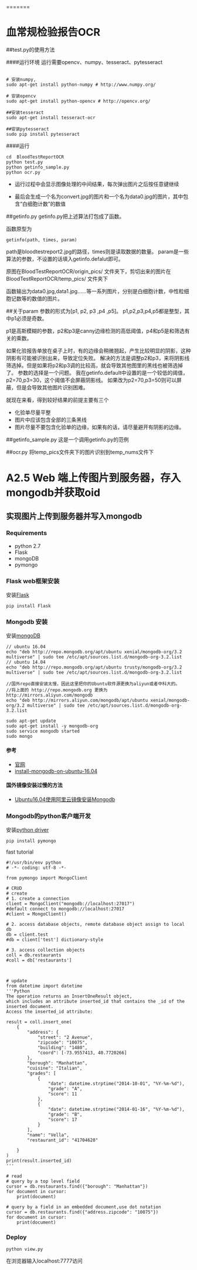 =======
# 血常规检验报告OCR


##test.py的使用方法


####运行环境
运行需要opencv、numpy、tesseract、pytesseract

```

# 安装numpy,
sudo apt-get install python-numpy # http://www.numpy.org/

# 安装opencv
sudo apt-get install python-opencv # http://opencv.org/

##安装tesseract
sudo apt-get install tesseract-ocr

##安装pytesseract
sudo pip install pytesseract

```


####运行

```
cd  BloodTestReportOCR
python test.py
python getinfo_sample.py
python ocr.py
```

 - 运行过程中会显示图像处理的中间结果，每次弹出图片之后按任意键继续

 - 最后会生成一个名为convert.jpg的图片和一个名为data0.jpg的图片，其中包含“白细胞计数”的数值

##getinfo.py
getinfo.py把上述算法打包成了函数。

函数原型为
```
getinfo(path, times, param)
```
path是bloodtestreport2.jpg的路径，times则是读取数据的数量。
param是一些算法的参数，不设置的话填入getinfo.defalut即可。

原图在BloodTestReportOCR/origin_pics/ 文件夹下，剪切出来的图片在BloodTestReportOCR/temp_pics/ 文件夹下

函数输出为data0.jpg,data1.jpg......等一系列图片，分别是白细胞计数，中性粒细胞记数等的数值的图片。

##关于param
参数的形式为[p1, p2, p3 ,p4 ,p5]。
p1,p2,p3,p4,p5都是整型，其中p1必须是奇数。

p1是高斯模糊的参数，p2和p3是canny边缘检测的高低阈值，p4和p5是和筛选有关的乘数。

如果化验报告单放在桌子上时，有的边缘会稍微翘起，产生比较明显的阴影，这种阴影有可能被识别出来，导致定位失败。
解决的方法是调整p2和p3，来将阴影线筛选掉。但是如果将p2和p3调的比较高，就会导致其他图里的黑线也被筛选掉了。
参数的选择是一个问题。
我在getinfo.default中设置的是一个较低的阈值，p2=70,p3=30，这个阈值不会屏蔽阴影线。
如果改为p2=70,p3=50则可以屏蔽，但是会导致其他图片识别困难。

就现在来看，得到较好结果的前提主要有三个
 - 化验单尽量平整
 - 图片中应该包含全部的三条黑线
 - 图片尽量不要包含化验单的边缘，如果有的话，请尽量避开有阴影的边缘。

##getinfo_sample.py
这是一个调用getinfo.py的范例

##ocr.py
将temp_pics文件夹下的图片识别到temp_nums文件下


# A2.5 Web 端上传图片到服务器，存入mongodb并获取oid
## 实现图片上传到服务器并写入mongodb
### Requirements
 - python 2.7
 - Flask
 - mongoDB
 - pymongo

### Flask web框架安装
安装[Flask](http://flask.pocoo.org/docs/0.11/quickstart/)
```
pip install Flask
```
### Mongodb 安装
安装[mongoDB](https://docs.mongodb.com/manual/installation/)
```
// ubuntu 16.04
echo "deb http://repo.mongodb.org/apt/ubuntu xenial/mongodb-org/3.2 multiverse" | sudo tee /etc/apt/sources.list.d/mongodb-org-3.2.list
// ubuntu 14.04
echo "deb http://repo.mongodb.org/apt/ubuntu trusty/mongodb-org/3.2 multiverse" | sudo tee /etc/apt/sources.list.d/mongodb-org-3.2.list

//国外repo直接安装太慢，因此这里把你的Ubuntu软件源更换为aliyun或者中科大的。
//将上面的 http://repo.mongodb.org 更换为 http://mirrors.aliyun.com/mongodb
echo "deb http://mirrors.aliyun.com/mongodb/apt/ubuntu xenial/mongodb-org/3.2 multiverse" | sudo tee /etc/apt/sources.list.d/mongodb-org-3.2.list

sudo apt-get update
sudo apt-get install -y mongodb-org
sudo service mongodb started
sudo mongo

```

#### 参考
 - [官网](https://docs.mongodb.com/manual/installation/)
 - [install-mongodb-on-ubuntu-16.04](https://www.howtoforge.com/tutorial/install-mongodb-on-ubuntu-16.04/)

#### 国外镜像安装过慢的方法
 - [Ubuntu16.04使用阿里云镜像安装Mongodb](http://www.linuxdiyf.com/linux/26151.html)

### Mongodb的python客户端开发
安装[python driver](https://docs.mongodb.com/getting-started/python/client/)
```
pip install pymongo
```
fast tutorial
```
#!/usr/bin/env python
# -*- coding: utf-8 -*-

from pymongo import MongoClient

# CRUD
# create
# 1. create a connection
client = MongoClient("mongodb://localhost:27017")
#default connect to mongodb://localhost:27017
#client = MongoClient()

# 2. access database objects, remote database object assign to local db
db = client.test
#db = client['test'] dictionary-style

# 3. access collection objects
coll = db.restaurants
#coll = db['restaurants']



# update
from datetime import datetime
'''Python
The operation returns an InsertOneResult object, 
which includes an attribute inserted_id that contains the _id of the inserted document. 
Access the inserted_id attribute:

result = coll.insert_one(
	{
		"address": {
            "street": "2 Avenue",
            "zipcode": "10075",
            "building": "1480",
            "coord": [-73.9557413, 40.7720266]
        },
        "borough": "Manhattan",
        "cuisine": "Italian",
        "grades": [
            {
                "date": datetime.strptime("2014-10-01", "%Y-%m-%d"),
                "grade": "A",
                "score": 11
            },
            {
                "date": datetime.strptime("2014-01-16", "%Y-%m-%d"),
                "grade": "B",
                "score": 17
            }
        ],
        "name": "Vella",
        "restaurant_id": "41704620"

	}
)
print(result.inserted_id)
'''

# read
# query by a top level field
cursor = db.restaurants.find({"borough": "Manhattan"})
for document in cursor:
	print(document)

# query by a field in an embedded document,use dot notation
cursor = db.restaurants.find({"address.zipcode": "10075"})
for document in cursor:
	print(document)
```
### Deploy
```
python view.py
```
在浏览器输入localhost:7777访问
